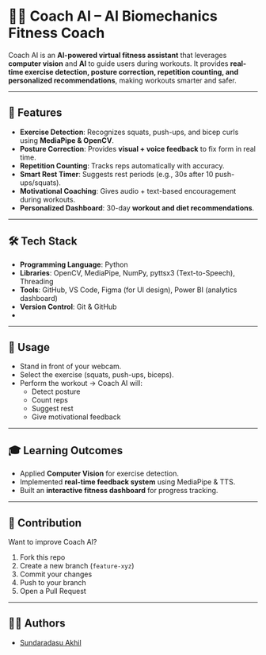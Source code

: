 # 🏋️‍♂️ Coach AI – AI Biomechanics Fitness Coach  

Coach AI is an **AI-powered virtual fitness assistant** that leverages **computer vision** and **AI** to guide users during workouts. It provides **real-time exercise detection, posture correction, repetition counting, and personalized recommendations**, making workouts smarter and safer.  

---

## 🚀 Features  
- **Exercise Detection**: Recognizes squats, push-ups, and bicep curls using **MediaPipe & OpenCV**.  
- **Posture Correction**: Provides **visual + voice feedback** to fix form in real time.  
- **Repetition Counting**: Tracks reps automatically with accuracy.  
- **Smart Rest Timer**: Suggests rest periods (e.g., 30s after 10 push-ups/squats).  
- **Motivational Coaching**: Gives audio + text-based encouragement during workouts.  
- **Personalized Dashboard**: 30-day **workout and diet recommendations**.
---

## 🛠️ Tech Stack  
- **Programming Language**: Python  
- **Libraries**: OpenCV, MediaPipe, NumPy, pyttsx3 (Text-to-Speech), Threading  
- **Tools**: GitHub, VS Code, Figma (for UI design), Power BI (analytics dashboard)  
- **Version Control**: Git & GitHub
- 
---

## 🎯 Usage  
- Stand in front of your webcam.  
- Select the exercise (squats, push-ups, biceps).  
- Perform the workout → Coach AI will:  
  - Detect posture  
  - Count reps  
  - Suggest rest  
  - Give motivational feedback  

---

## 🎓 Learning Outcomes  
- Applied **Computer Vision** for exercise detection.  
- Implemented **real-time feedback system** using MediaPipe & TTS.  
- Built an **interactive fitness dashboard** for progress tracking.  

---

## 🤝 Contribution  
Want to improve Coach AI?  
1. Fork this repo  
2. Create a new branch (`feature-xyz`)  
3. Commit your changes  
4. Push to your branch  
5. Open a Pull Request  

---

## 👨‍💻 Authors  
- [Sundaradasu Akhil](http://github.com/akhil242)  
